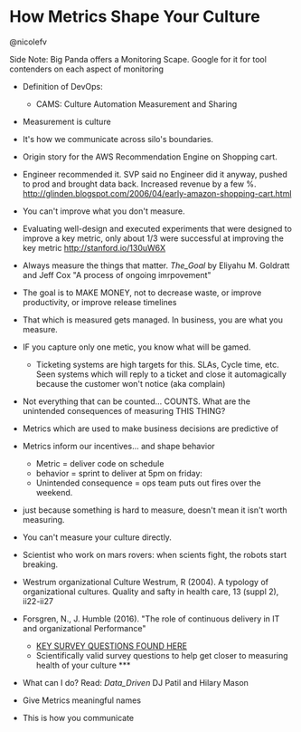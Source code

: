 # How Metrics Shape Your Culture

@nicolefv

Side Note: Big Panda offers a Monitoring Scape.  Google for it for tool
contenders on each aspect of monitoring

* Definition of DevOps:
    * CAMS: Culture Automation Measurement and Sharing
* Measurement is culture
* It's how we communicate across silo's boundaries.
* Origin story for the AWS Recommendation Engine on Shopping cart.
* Engineer recommended it. SVP said no Engineer did it anyway, pushed to prod
  and brought data back.  Increased revenue by a few %.
  http://glinden.blogspot.com/2006/04/early-amazon-shopping-cart.html
* You can't improve what you don't measure.
* Evaluating well-design and executed experiments that were designed to improve a key metric, only about 1/3 were successful at improving the key metric  http://stanford.io/130uW6X
* Always measure the things that matter.  _The_Goal_ by Eliyahu M. Goldratt and Jeff Cox "A process of ongoing imrpovement"
* The goal is to MAKE MONEY, not to decrease waste, or improve productivity, or improve release timelines
* That which is measured gets managed.  In business, you are what you measure.
* IF you capture only one metic, you know what will be gamed.
    * Ticketing systems are high targets for this.  SLAs, Cycle time, etc.  Seen systems which will reply to a ticket and close it automagically because the customer won't notice (aka complain)
* Not everything that can be counted... COUNTS.   What are the unintended consequences of measuring THIS THING?
* Metrics which are used to make business decisions are predictive of
* Metrics inform our incentives... and shape behavior
    * Metric = deliver code on schedule
    * behavior = sprint to deliver at 5pm on friday:
    * Unintended consequence = ops team puts out fires over the weekend.
* just because something is hard to measure, doesn't mean it isn't worth measuring.
* You can't measure your culture directly.  
* Scientist who work on mars rovers: when scients fight, the robots start breaking.
* Westrum organizational Culture Westrum, R (2004). A typology of organizational cultures.  Quality and safty in health care, 13 (suppl 2), ii22-ii27
* Forsgren, N., J. Humble (2016). "The role of continuous delivery in IT and organizational Performance"
    * [KEY SURVEY QUESTIONS FOUND HERE](Mon03__How.Metrics.Shape.Your.Culture__by_Nicole.Forsgren.jpg)
    * Scientifically valid survey questions to help get closer to
      measuring health of your culture ***
* What can I do?  Read: _Data_Driven_ DJ Patil and Hilary Mason

* Give Metrics meaningful names
* This is how you communicate
